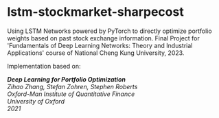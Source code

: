# lstm-stockmarket-sharpecost
Using LSTM Networks powered by PyTorch to directly optimize portfolio weights based on past stock exchange information. Final Project for 'Fundamentals of Deep Learning Networks: Theory and Industrial Applications' course of National Cheng Kung University, 2023.

Implementation based on:  

***Deep Learning for Portfolio Optimization**  
Zihao Zhang, Stefan Zohren, Stephen Roberts  
Oxford-Man Institute of Quantitative Finance  
University of Oxford  
2021*
